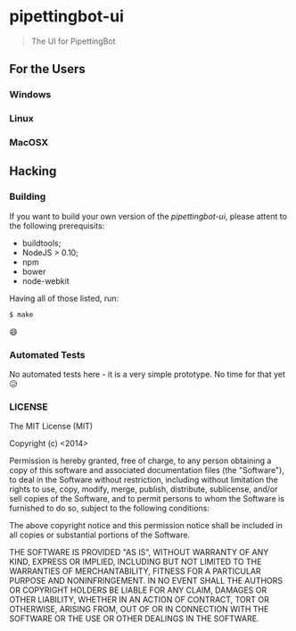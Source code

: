# pipettingbot-ui

> The UI for PipettingBot

## For the Users

### Windows

### Linux

### MacOSX

## Hacking

### Building

If you want to build your own version of the *pipettingbot-ui*, please attent to the following prerequisits:

-	buildtools;
-	NodeJS > 0.10;
-	npm
- bower
- node-webkit

Having all of those listed, run:

```sh
$ make
```

:smile:


### Automated Tests

No automated tests here - it is a very simple prototype. No time for that yet :disappointed_relieved:

### LICENSE

The MIT License (MIT)

Copyright (c) <2014> <OpenPipettingBot>

Permission is hereby granted, free of charge, to any person obtaining a copy
of this software and associated documentation files (the "Software"), to deal
in the Software without restriction, including without limitation the rights
to use, copy, modify, merge, publish, distribute, sublicense, and/or sell
copies of the Software, and to permit persons to whom the Software is
furnished to do so, subject to the following conditions:

The above copyright notice and this permission notice shall be included in
all copies or substantial portions of the Software.

THE SOFTWARE IS PROVIDED "AS IS", WITHOUT WARRANTY OF ANY KIND, EXPRESS OR
IMPLIED, INCLUDING BUT NOT LIMITED TO THE WARRANTIES OF MERCHANTABILITY,
FITNESS FOR A PARTICULAR PURPOSE AND NONINFRINGEMENT. IN NO EVENT SHALL THE
AUTHORS OR COPYRIGHT HOLDERS BE LIABLE FOR ANY CLAIM, DAMAGES OR OTHER
LIABILITY, WHETHER IN AN ACTION OF CONTRACT, TORT OR OTHERWISE, ARISING FROM,
OUT OF OR IN CONNECTION WITH THE SOFTWARE OR THE USE OR OTHER DEALINGS IN
THE SOFTWARE.
